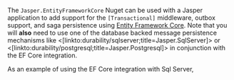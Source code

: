 <!--title:Using Entity Framework Core with Jasper-->

The `Jasper.EntityFrameworkCore` Nuget can be used with a Jasper application to add support for the `[Transactional]` middleware, outbox support, and saga persistence using [Entity Framework Core](https://docs.microsoft.com/en-us/ef/core/). Note that you will **also** need
to use one of the database backed message persistence mechanisms like <[linkto:durability/sqlserver;title=Jasper.SqlServer]> or <[linkto:durability/postgresql;title=Jasper.Postgresql]> in conjunction with the EF Core integration.

As an example of using the EF Core integration with Sql Server, 